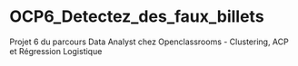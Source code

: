 # OCP6_Detectez_des_faux_billets
Projet 6 du parcours Data Analyst chez Openclassrooms - Clustering, ACP et Régression Logistique
